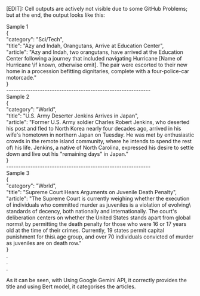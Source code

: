 [EDIT]: Cell outputs are actively not visible due to some GitHub Problems; but at the end, the output looks like this:

Sample 1\
{\
  "category": "Sci/Tech",\
  "title": "Azy and Indah, Orangutans, Arrive at Education Center",\
  "article": "Azy and Indah, two orangutans, have arrived at the Education Center following a journey that included navigating Hurricane [Name of Hurricane \if known, otherwise omit]. The pair were escorted to their new home in a procession befitting dignitaries, complete with a four-police-car motorcade."\
}\
------------------------------------------------------------\
Sample 2\
{\
  "category": "World",\
  "title": "U.S. Army Deserter Jenkins Arrives in Japan",\
  "article": "Former U.S. Army soldier Charles Robert Jenkins, who deserted his post and fled to North Korea nearly four decades ago, arrived in his\
  wife's hometown in northern Japan on Tuesday. He was met by enthusiastic crowds in the remote island community, where he intends to spend the rest of\ his  life. Jenkins, a native of North Carolina, expressed his desire to settle down and live out his \"remaining days\" in Japan."\
}\
------------------------------------------------------------\
Sample 3\
{\
  "category": "World",\
  "title": "Supreme Court Hears Arguments on Juvenile Death Penalty",\
  "article": "The Supreme Court is currently weighing whether the execution of individuals who committed murder as juveniles is a violation of evolving\ standards of decency, both nationally and internationally. The court's deliberation centers on whether the United States stands apart from global norms\ by permitting the death penalty for those who were 16 or 17 years old at the time of their crimes. Currently, 19 states permit capital punishment for this\ age group, and over 70 individuals convicted of murder as juveniles are on death row."\
}\
.\
.\
.


As it can be seen, with Using Google Gemini API, it correctly provides the title and using Bert model, it categorises the articles.
